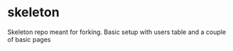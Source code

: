 # skeleton
Skeleton repo meant for forking. Basic setup with users table and a couple of basic pages
